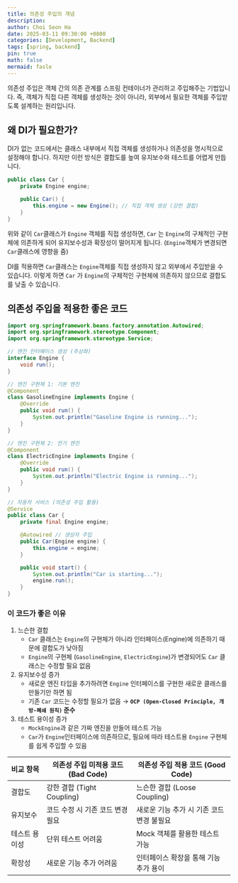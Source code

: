 ```yaml
---
title: 의존성 주입의 개념
description:
author: Choi Seon Ha
date: 2025-03-11 09:30:00 +0800
categories: [Development, Backend]
tags: [spring, backend]
pin: true
math: false
mermaid: fasle
---
```


의존성 주입은 객체 간의 의존 관계를 스프링 컨테이너가 관리하고 주입해주는 기법입니다. 즉, 객체가 직접 다른 객체를 생성하는 것이 아니라, 외부에서 필요한 객체를 주입받도록 설계하는 원리입니다.

## 왜 DI가 필요한가?

DI가 없는 코드에서는 클래스 내부에서 직접 객체를 생성하거나 의존성을 명시적으로 설정해야 합니다. 하지만 이런 방식은 결합도를 높여 유지보수와 테스트를 어렵게 만듭니다.

```java
public class Car {
	private Engine engine;

	public Car() {
		this.engine = new Engine(); // 직접 객체 생성 (강한 결합)
	}
}
```

위와 같이 `Car`클래스가 `Engine` 객체를 직접 생성하면, `Car` 는 `Engine`의 구체적인 구현체에 의존하게 되어 유지보수성과 확장성이 떨어지게 됩니다. (`Engine`객체가 변경되면 `Car`클래스에 영향을 줌)

DI를 적용하면 `Car`클래스는 `Engine`객체를 직접 생성하지 않고 외부에서 주입받을 수 있습니다. 이렇게 하면 `Car` 가 `Engine`의 구체적인 구현체에 의존하지 않으므로 결합도를 낮출 수 있습니다.

## 의존성 주입을 적용한 좋은 코드

```java
import org.springframework.beans.factory.annotation.Autowired;
import org.springframework.stereotype.Component;
import org.springframework.stereotype.Service;

// 엔진 인터페이스 생성 (추상화)
interface Engine {
    void run();
}

// 엔진 구현체 1: 기본 엔진
@Component
class GasolineEngine implements Engine {
    @Override
    public void run() {
        System.out.println("Gasoline Engine is running...");
    }
}

// 엔진 구현체 2: 전기 엔진
@Component
class ElectricEngine implements Engine {
    @Override
    public void run() {
        System.out.println("Electric Engine is running...");
    }
}

// 자동차 서비스 (의존성 주입 활용)
@Service
public class Car {
    private final Engine engine;

    @Autowired // 생성자 주입
    public Car(Engine engine) {
        this.engine = engine;
    }

    public void start() {
        System.out.println("Car is starting...");
        engine.run();
    }
}
```

### 이 코드가 좋은 이유

1. 느슨한 결합
   - `Car` 클래스는 `Engine`의 구현체가 아니라 인터페이스(Engine)에 의존하기 때문에 결합도가 낮아짐
   - `Engine`의 구현체 (`GasolineEngine`, `ElectricEngine`)가 변경되어도 `Car` 클래스는 수정할 필요 없음
2. 유지보수성 증가
   - 새로운 엔진 타입을 추가하려면 `Engine` 인터페이스를 구현한 새로운 클래스를 만들기만 하면 됨
   - 기존 `Car` 코드는 수정할 필요가 없음 → **`OCP (Open-Closed Principle, 개방-폐쇄 원칙)` 준수**
3. 테스트 용이성 증가
   - `MockEngine`과 같은 가짜 엔진을 만들어 테스트 가능
   - `Car`가 `Engine`인터페이스에 의존하므로, 필요에 따라 테스트용 `Engine` 구현체를 쉽게 주입할 수 있음

| 비교 항목     | 의존성 주입 미적용 코드 (Bad Code) | 의존성 주입 적용 코드 (Good Code)         |
| ------------- | ---------------------------------- | ----------------------------------------- |
| 결합도        | 강한 결합 (Tight Coupling)         | 느슨한 결합 (Loose Coupling)              |
| 유지보수      | 코드 수정 시 기존 코드 변경 필요   | 새로운 기능 추가 시 기존 코드 변경 불필요 |
| 테스트 용이성 | 단위 테스트 어려움                 | Mock 객체를 활용한 테스트 가능            |
| 확장성        | 새로운 기능 추가 어려움            | 인터페이스 확장을 통해 기능 추가 용이     |
